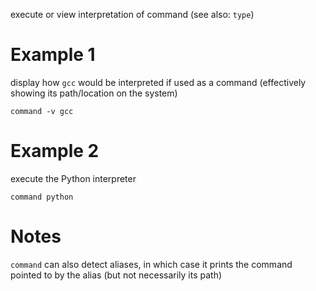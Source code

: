 
execute or view interpretation of command
(see also: `type`)

# Example 1
display how `gcc` would be interpreted if used as a command (effectively showing its path/location on the system)
```
command -v gcc
```

# Example 2
execute the Python interpreter
```
command python
```

# Notes
`command` can also detect aliases, in which case it prints the command pointed to by the alias (but not necessarily its path)

